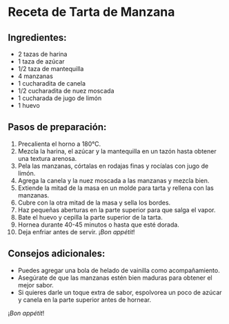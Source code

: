 # Receta de Tarta de Manzana

## Ingredientes:
- 2 tazas de harina
- 1 taza de azúcar
- 1/2 taza de mantequilla
- 4 manzanas
- 1 cucharadita de canela
- 1/2 cucharadita de nuez moscada
- 1 cucharada de jugo de limón
- 1 huevo

## Pasos de preparación:
1. Precalienta el horno a 180°C.
2. Mezcla la harina, el azúcar y la mantequilla en un tazón hasta obtener una textura arenosa.
3. Pela las manzanas, córtalas en rodajas finas y rocíalas con jugo de limón.
4. Agrega la canela y la nuez moscada a las manzanas y mezcla bien.
5. Extiende la mitad de la masa en un molde para tarta y rellena con las manzanas.
6. Cubre con la otra mitad de la masa y sella los bordes.
7. Haz pequeñas aberturas en la parte superior para que salga el vapor.
8. Bate el huevo y cepilla la parte superior de la tarta.
9. Hornea durante 40-45 minutos o hasta que esté dorada.
10. Deja enfriar antes de servir. ¡*Bon appétit*!

## Consejos adicionales:
- Puedes agregar una bola de helado de vainilla como acompañamiento.
- Asegúrate de que las manzanas estén bien maduras para obtener el mejor sabor.
- Si quieres darle un toque extra de sabor, espolvorea un poco de azúcar y canela en la parte superior antes de hornear.

¡*Bon appétit*!
